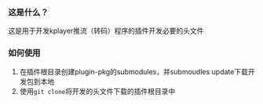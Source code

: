 ### 这是什么？
这是用于开发kplayer推流（转码）程序的插件开发必要的头文件

### 如何使用
1. 在插件根目录创建plugin-pkg的submodules，并submoudles update下载开发包到本地
2. 使用`git clone`将开发的头文件下载的插件根目录中
